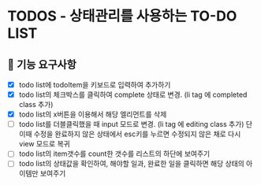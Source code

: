 # TODOS - 상태관리를 사용하는 TO-DO LIST

## 🎯 기능 요구사항

-[x] todo list에 todoItem을 키보드로 입력하여 추가하기
-[x] todo list의 체크박스를 클릭하여 complete 상태로 변경. (li tag 에 completed class 추가)
-[x] todo list의 x버튼을 이용해서 해당 엘리먼트를 삭제
-[ ] todo list를 더블클릭했을 때 input 모드로 변경. (li tag 에 editing class 추가) 단 이때 수정을 완료하지 않은 상태에서 esc키를 누르면 수정되지 않은 채로 다시 view 모드로 복귀
-[ ] todo list의 item갯수를 count한 갯수를 리스트의 하단에 보여주기
-[ ] todo list의 상태값을 확인하여, 해야할 일과, 완료한 일을 클릭하면 해당 상태의 아이템만 보여주기